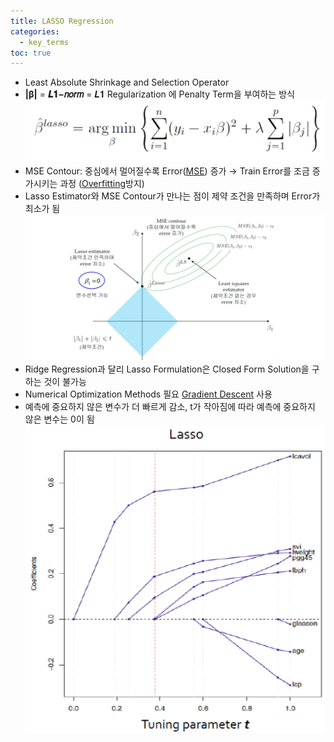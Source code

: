 ```yaml
---
title: LASSO Regression
categories:
  - key_terms
toc: true
---
```


- Least Absolute Shrinkage and Selection Operator 
- **|β|** = **𝑳𝟏−𝑛𝑜𝑟𝑚** = 𝑳𝟏 Regularization 에 Penalty Term을 부여하는 방식
	![image](https://github.com/code7ssage/code7ssage.github.io/blob/master/assets/attached%20file/Pasted%20image%2020240104144805.png?raw=true)
- MSE Contour: 중심에서 멀어질수록 Error([MSE](https://code7ssage.github.io/key_terms/MSE/)) 증가 → Train Error를 조금 증가시키는 과정 ([Overfitting](https://code7ssage.github.io/key_terms/Overfitting/)방지) 
- Lasso Estimator와 MSE Contour가 만나는 점이 제약 조건을 만족하며 Error가 최소가 됨
	![image](https://github.com/code7ssage/code7ssage.github.io/blob/master/assets/attached%20file/Pasted%20image%2020240104144912.png?raw=true)
- Ridge Regression과 달리 Lasso Formulation은 Closed Form Solution을 구하는 것이 불가능
- Numerical Optimization Methods 필요
	[Gradient Descent](https://code7ssage.github.io/key_terms/Gradient-Descent/) 사용
- 예측에 중요하지 않은 변수가 더 빠르게 감소, t가 작아짐에 따라 예측에 중요하지 않은 변수는 0이 됨
	![image](https://github.com/code7ssage/code7ssage.github.io/blob/master/assets/attached%20file/Pasted%20image%2020240104145513.png?raw=true)
